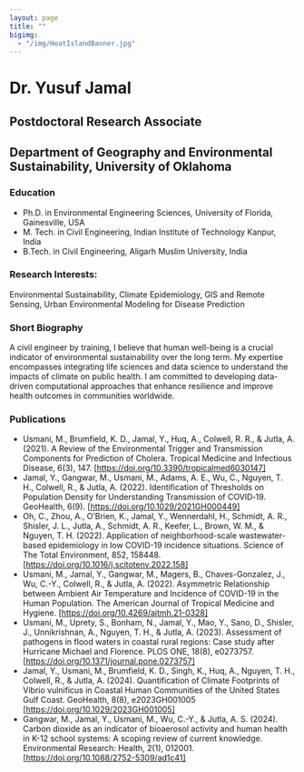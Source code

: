 ```yaml
---
layout: page
title: ""
bigimg: 
  - "/img/HeatIslandBanner.jpg"
---
```


# Dr. Yusuf Jamal
## Postdoctoral Research Associate
## Department of Geography and Environmental Sustainability, University of Oklahoma

### Education
- Ph.D. in Environmental Engineering Sciences, University of Florida, Gainesville, USA
- M. Tech. in Civil Engineering, Indian Institute of Technology Kanpur, India
- B.Tech. in Civil Engineering, Aligarh Muslim University, India
	
### Research Interests:
Environmental Sustainability, Climate Epidemiology, GIS and Remote Sensing, Urban Environmental Modeling for Disease Prediction

### Short Biography
A civil engineer by training, I believe that human well-being is a crucial indicator of environmental sustainability over the long term. My expertise encompasses integrating life sciences and data science to understand the impacts of climate on public health. I am committed to developing data-driven computational approaches that enhance resilience and improve health outcomes in communities worldwide.

### Publications
- Usmani, M., Brumfield, K. D., Jamal, Y., Huq, A., Colwell, R. R., & Jutla, A. (2021). A Review of the Environmental Trigger and Transmission Components for Prediction of Cholera. Tropical Medicine and Infectious Disease, 6(3), 147. [https://doi.org/10.3390/tropicalmed6030147]
- Jamal, Y., Gangwar, M., Usmani, M., Adams, A. E., Wu, C., Nguyen, T. H., Colwell, R., & Jutla, A. (2022). Identification of Thresholds on Population Density for Understanding Transmission of COVID‐19. GeoHealth, 6(9). [https://doi.org/10.1029/2021GH000449]
- Oh, C., Zhou, A., O’Brien, K., Jamal, Y., Wennerdahl, H., Schmidt, A. R., Shisler, J. L., Jutla, A., Schmidt, A. R., Keefer, L., Brown, W. M., & Nguyen, T. H. (2022). Application of neighborhood-scale wastewater-based epidemiology in low COVID-19 incidence situations. Science of The Total Environment, 852, 158448. [https://doi.org/10.1016/j.scitotenv.2022.158]
- Usmani, M., Jamal, Y., Gangwar, M., Magers, B., Chaves-Gonzalez, J., Wu, C.-Y., Colwell, R., & Jutla, A. (2022). Asymmetric Relationship between Ambient Air Temperature and Incidence of COVID-19 in the Human Population. The American Journal of Tropical Medicine and Hygiene. [https://doi.org/10.4269/ajtmh.21-0328]
- Usmani, M., Uprety, S., Bonham, N., Jamal, Y., Mao, Y., Sano, D., Shisler, J., Unnikrishnan, A., Nguyen, T. H., & Jutla, A. (2023). Assessment of pathogens in flood waters in coastal rural regions: Case study after Hurricane Michael and Florence. PLOS ONE, 18(8), e0273757. [https://doi.org/10.1371/journal.pone.0273757]
- Jamal, Y., Usmani, M., Brumfield, K. D., Singh, K., Huq, A., Nguyen, T. H., Colwell, R., & Jutla, A. (2024). Quantification of Climate Footprints of Vibrio vulnificus in Coastal Human Communities of the United States Gulf Coast. GeoHealth, 8(8), e2023GH001005 [https://doi.org/10.1029/2023GH001005]
- Gangwar, M., Jamal, Y., Usmani, M., Wu, C.-Y., & Jutla, A. S. (2024). Carbon dioxide as an indicator of bioaerosol activity and human health in K-12 school systems: A scoping review of current knowledge. Environmental Research: Health, 2(1), 012001. [https://doi.org/10.1088/2752-5309/ad1c41]
